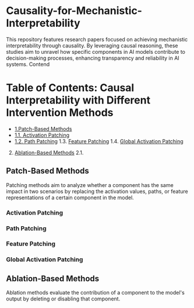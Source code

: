 # Causality-for-Mechanistic-Interpretability
This repository features research papers focused on achieving mechanistic interpretability through causality. By leveraging causal reasoning, these studies aim to unravel how specific components in AI models contribute to decision-making processes, enhancing transparency and reliability in AI systems.
Contend

# Table of Contents: Causal Interpretability with Different Intervention Methods

-  [1.Patch-Based Methods](#patch-based-methods)
  - [1.1. Activation Patching](##Activation-Patching)
  - [1.2. Path Patching](##Path-Patching)
    1.3. [Feature Patching](##Feature-Patching)
    1.4. [Global Activation Patching](##Global-Activation-Patching)
2. [Ablation-Based Methods](#ablation-based-methods)
    2.1.

## Patch-Based Methods
Patching methods aim to analyze whether a component has the same impact in two scenarios by replacing the activation values, paths, or feature representations of a certain component in the model.
### Activation Patching
### Path Patching
### Feature Patching
### Global Activation Patching
## Ablation-Based Methods
Ablation methods evaluate the contribution of a component to the model's output by deleting or disabling that component.


